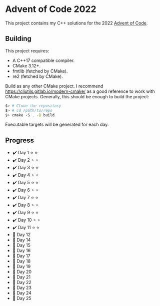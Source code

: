 # Advent of Code 2022

This project contains my C++ solutions for the 2022 [Advent of Code](https://adventofcode.com/2022).

## Building

This project requires:

* A C++17 compatible compiler.
* CMake 3.12+.
* fmtlib (fetched by CMake).
* re2 (fetched by CMake).

Build as any other CMake project. I recommend https://cliutils.gitlab.io/modern-cmake/ as a good reference to work with CMake projects. Generally, this should be enough to build the project:

```bash
$> # Clone the repository
$> # cd /path/to/repo
$> cmake -S . -B build
```

Executable targets will be generated for each day.

## Progress

* :heavy_check_mark: Day 1 :star: :star:
* :heavy_check_mark: Day 2 :star: :star:
* :heavy_check_mark: Day 3 :star: :star:
* :heavy_check_mark: Day 4 :star: :star:
* :heavy_check_mark: Day 5 :star: :star:
* :heavy_check_mark: Day 6 :star: :star:
* :heavy_check_mark: Day 7 :star: :star:
* :heavy_check_mark: Day 8 :star: :star:
* :heavy_check_mark: Day 9 :star: :star:
* :heavy_check_mark: Day 10 :star: :star:
* :heavy_check_mark: Day 11 :star: :star:
* :black_square_button: Day 12
* :black_square_button: Day 14
* :black_square_button: Day 15
* :black_square_button: Day 16
* :black_square_button: Day 17
* :black_square_button: Day 18
* :black_square_button: Day 19
* :black_square_button: Day 20
* :black_square_button: Day 21
* :black_square_button: Day 22
* :black_square_button: Day 23
* :black_square_button: Day 24
* :black_square_button: Day 25



